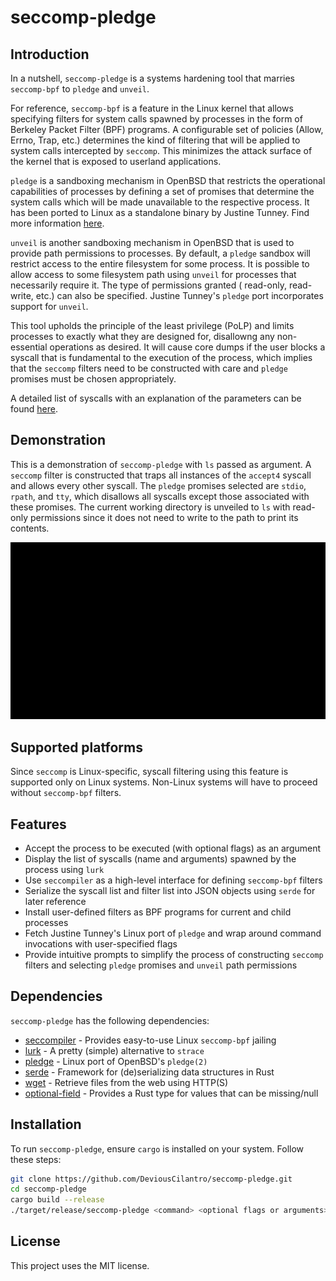 # seccomp-pledge

## Introduction

In a nutshell, `seccomp-pledge` is a systems hardening tool that marries `seccomp-bpf` to `pledge` and `unveil`.

For reference, `seccomp-bpf` is a feature in the Linux kernel that allows specifying filters for system calls spawned by
processes in the form of Berkeley Packet Filter (BPF) programs. A configurable set of policies (Allow, Errno, Trap,
etc.) determines the kind of filtering that will be applied to system calls intercepted by `seccomp`. This minimizes the
attack surface of the kernel that is exposed to userland applications.

`pledge` is a sandboxing mechanism in OpenBSD that restricts the operational capabilities of processes by defining a set
of promises that determine the system calls which will be made unavailable to the respective process. It has been ported
to Linux as a standalone binary by Justine Tunney. Find more information [here](https://justine.lol/pledge).

`unveil` is another sandboxing mechanism in OpenBSD that is used to provide path permissions to processes. By default,
a `pledge` sandbox will restrict access to the entire filesystem for some process. It is possible to allow access to
some filesystem path using `unveil` for processes that necessarily require it. The type of permissions granted (
read-only, read-write, etc.) can also be specified. Justine Tunney's `pledge` port incorporates support for `unveil`.

This tool upholds the principle of the least privilege (PoLP) and limits processes to exactly what they are designed for,
disallowng any non-essential operations as desired. It will cause core dumps if the user blocks a syscall that is
fundamental to the execution of the process, which implies that the `seccomp` filters need to be constructed with care
and `pledge` promises must be chosen appropriately.

A detailed list of syscalls with an explanation of the parameters can be
found [here](https://linuxhint.com/list_of_linux_syscalls/).

## Demonstration

This is a demonstration of `seccomp-pledge` with `ls` passed as argument. A `seccomp` filter is constructed that traps
all instances of the `accept4` syscall and allows every other syscall. The `pledge` promises selected
are `stdio`, `rpath`, and `tty`, which disallows all syscalls except those associated with these promises. The current
working directory is unveiled to `ls` with read-only permissions since it does not need to write to the path to print
its contents.

![seccomp-pledge output](_readme/output.gif)

## Supported platforms

Since `seccomp` is Linux-specific, syscall filtering using this feature is supported only on Linux systems. Non-Linux
systems will have to proceed without `seccomp-bpf` filters.

## Features

- Accept the process to be executed (with optional flags) as an argument
- Display the list of syscalls (name and arguments) spawned by the process using `lurk`
- Use `seccompiler` as a high-level interface for defining `seccomp-bpf` filters
- Serialize the syscall list and filter list into JSON objects using `serde` for later reference
- Install user-defined filters as BPF programs for current and child processes
- Fetch Justine Tunney's Linux port of `pledge` and wrap around command invocations with user-specified flags
- Provide intuitive prompts to simplify the process of constructing `seccomp` filters and selecting `pledge` promises
  and `unveil` path permissions

## Dependencies

`seccomp-pledge` has the following dependencies:

- [seccompiler](https://github.com/rust-vmm/seccompiler) - Provides easy-to-use Linux `seccomp-bpf` jailing
- [lurk](https://github.com/JakWai01/lurk) - A pretty (simple) alternative to `strace`
- [pledge](https://justine.lol/pledge) - Linux port of OpenBSD's `pledge(2)`
- [serde](https://serde.rs) - Framework for (de)serializing data structures in Rust
- [wget](https://www.gnu.org/software/wget/) - Retrieve files from the web using HTTP(S)
- [optional-field](https://github.com/cvpartner/optional-field) - Provides a Rust type for values that can be
  missing/null

## Installation

To run `seccomp-pledge`, ensure `cargo` is installed on your system. Follow these steps:

```sh
git clone https://github.com/DeviousCilantro/seccomp-pledge.git
cd seccomp-pledge
cargo build --release
./target/release/seccomp-pledge <command> <optional flags or arguments>
```

## License

This project uses the MIT license.
